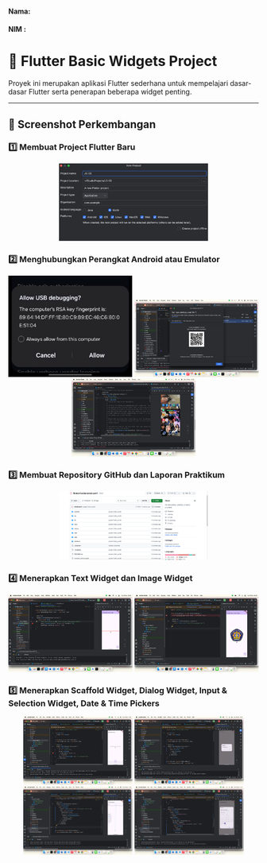 #### Nama:
#### NIM :

# 🚀 Flutter Basic Widgets Project

Proyek ini merupakan aplikasi Flutter sederhana untuk mempelajari dasar-dasar Flutter serta penerapan beberapa widget penting.

---

## 📸 Screenshot Perkembangan

### 1️⃣ Membuat Project Flutter Baru
<p align="center">
  <img src="assets/images/1.png" alt="Flutter Create Project" width="300"/>
</p>

### 2️⃣ Menghubungkan Perangkat Android atau Emulator
<p align="center">
  <img src="assets/images/2.png" alt="USB Debugging" width="250"/>
  <img src="assets/images/3.png" alt="WiFi Debugging" width="250"/>
  <img src="assets/images/ss.png" alt="WiFi Debugging" width="250"/>
</p>

### 3️⃣ Membuat Repository GitHub dan Laporan Praktikum
<p align="center">
  <img src="assets/images/4.png" alt="GitHub Repo" width="300"/>
</p>

### 4️⃣ Menerapkan Text Widget dan Image Widget
<p align="center">
  <img src="assets/images/5.png" alt="Text Widget" width="250"/>
  <img src="assets/images/6.png" alt="Image Widget" width="250"/>
</p>

### 5️⃣ Menerapkan Scaffold Widget, Dialog Widget, Input & Selection Widget, Date & Time Pickers
<p align="center">
  <img src="assets/images/7.png" alt="Scaffold" width="220"/>
  <img src="assets/images/8.png" alt="Dialog" width="220"/>
  <img src="assets/images/9.png" alt="Input Widget" width="220"/>
  <img src="assets/images/10.png" alt="Date Time Picker" width="220"/>
</p>
